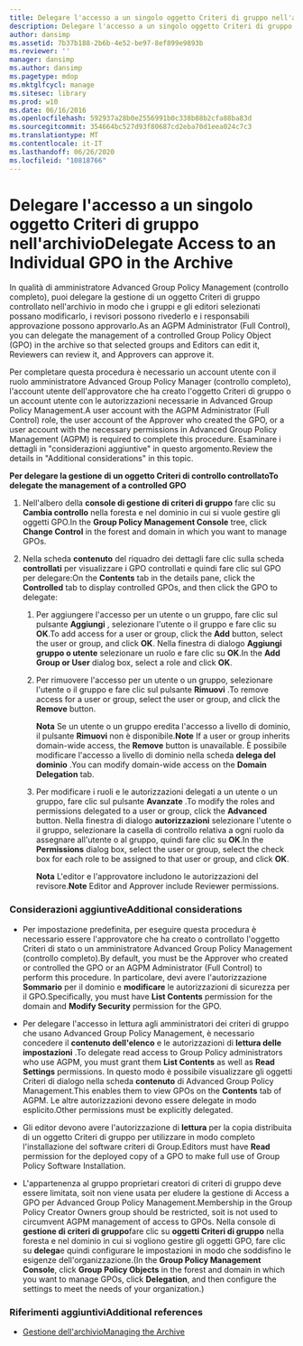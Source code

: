 ```yaml
---
title: Delegare l'accesso a un singolo oggetto Criteri di gruppo nell'archivio
description: Delegare l'accesso a un singolo oggetto Criteri di gruppo nell'archivio
author: dansimp
ms.assetid: 7b37b188-2b6b-4e52-be97-8ef899e9893b
ms.reviewer: ''
manager: dansimp
ms.author: dansimp
ms.pagetype: mdop
ms.mktglfcycl: manage
ms.sitesec: library
ms.prod: w10
ms.date: 06/16/2016
ms.openlocfilehash: 592937a28b0e2556991b0c338b88b2cfa88ba83d
ms.sourcegitcommit: 354664bc527d93f80687cd2eba70d1eea024c7c3
ms.translationtype: MT
ms.contentlocale: it-IT
ms.lasthandoff: 06/26/2020
ms.locfileid: "10818766"
---
```

# <span data-ttu-id="66de8-103">Delegare l'accesso a un singolo oggetto Criteri di gruppo nell'archivio</span><span class="sxs-lookup"><span data-stu-id="66de8-103">Delegate Access to an Individual GPO in the Archive</span></span>


<span data-ttu-id="66de8-104">In qualità di amministratore Advanced Group Policy Management (controllo completo), puoi delegare la gestione di un oggetto Criteri di gruppo controllato nell'archivio in modo che i gruppi e gli editori selezionati possano modificarlo, i revisori possono rivederlo e i responsabili approvazione possono approvarlo.</span><span class="sxs-lookup"><span data-stu-id="66de8-104">As an AGPM Administrator (Full Control), you can delegate the management of a controlled Group Policy Object (GPO) in the archive so that selected groups and Editors can edit it, Reviewers can review it, and Approvers can approve it.</span></span>

<span data-ttu-id="66de8-105">Per completare questa procedura è necessario un account utente con il ruolo amministratore Advanced Group Policy Manager (controllo completo), l'account utente dell'approvatore che ha creato l'oggetto Criteri di gruppo o un account utente con le autorizzazioni necessarie in Advanced Group Policy Management.</span><span class="sxs-lookup"><span data-stu-id="66de8-105">A user account with the AGPM Administrator (Full Control) role, the user account of the Approver who created the GPO, or a user account with the necessary permissions in Advanced Group Policy Management (AGPM) is required to complete this procedure.</span></span> <span data-ttu-id="66de8-106">Esaminare i dettagli in "considerazioni aggiuntive" in questo argomento.</span><span class="sxs-lookup"><span data-stu-id="66de8-106">Review the details in "Additional considerations" in this topic.</span></span>

**<span data-ttu-id="66de8-107">Per delegare la gestione di un oggetto Criteri di controllo controllato</span><span class="sxs-lookup"><span data-stu-id="66de8-107">To delegate the management of a controlled GPO</span></span>**

1.  <span data-ttu-id="66de8-108">Nell'albero della **console di gestione di criteri di gruppo** fare clic su **Cambia controllo** nella foresta e nel dominio in cui si vuole gestire gli oggetti GPO.</span><span class="sxs-lookup"><span data-stu-id="66de8-108">In the **Group Policy Management Console** tree, click **Change Control** in the forest and domain in which you want to manage GPOs.</span></span>

2.  <span data-ttu-id="66de8-109">Nella scheda **contenuto** del riquadro dei dettagli fare clic sulla scheda **controllati** per visualizzare i GPO controllati e quindi fare clic sul GPO per delegare:</span><span class="sxs-lookup"><span data-stu-id="66de8-109">On the **Contents** tab in the details pane, click the **Controlled** tab to display controlled GPOs, and then click the GPO to delegate:</span></span>

    1.  <span data-ttu-id="66de8-110">Per aggiungere l'accesso per un utente o un gruppo, fare clic sul pulsante **Aggiungi** , selezionare l'utente o il gruppo e fare clic su **OK**.</span><span class="sxs-lookup"><span data-stu-id="66de8-110">To add access for a user or group, click the **Add** button, select the user or group, and click **OK**.</span></span> <span data-ttu-id="66de8-111">Nella finestra di dialogo **Aggiungi gruppo o utente** selezionare un ruolo e fare clic su **OK**.</span><span class="sxs-lookup"><span data-stu-id="66de8-111">In the **Add Group or User** dialog box, select a role and click **OK**.</span></span>

    2.  <span data-ttu-id="66de8-112">Per rimuovere l'accesso per un utente o un gruppo, selezionare l'utente o il gruppo e fare clic sul pulsante **Rimuovi** .</span><span class="sxs-lookup"><span data-stu-id="66de8-112">To remove access for a user or group, select the user or group, and click the **Remove** button.</span></span>

        <span data-ttu-id="66de8-113">**Nota**  Se un utente o un gruppo eredita l'accesso a livello di dominio, il pulsante **Rimuovi** non è disponibile.</span><span class="sxs-lookup"><span data-stu-id="66de8-113">**Note** If a user or group inherits domain-wide access, the **Remove** button is unavailable.</span></span> <span data-ttu-id="66de8-114">È possibile modificare l'accesso a livello di dominio nella scheda **delega del dominio** .</span><span class="sxs-lookup"><span data-stu-id="66de8-114">You can modify domain-wide access on the **Domain Delegation** tab.</span></span>

         

    3.  <span data-ttu-id="66de8-115">Per modificare i ruoli e le autorizzazioni delegati a un utente o un gruppo, fare clic sul pulsante **Avanzate** .</span><span class="sxs-lookup"><span data-stu-id="66de8-115">To modify the roles and permissions delegated to a user or group, click the **Advanced** button.</span></span> <span data-ttu-id="66de8-116">Nella finestra di dialogo **autorizzazioni** selezionare l'utente o il gruppo, selezionare la casella di controllo relativa a ogni ruolo da assegnare all'utente o al gruppo, quindi fare clic su **OK**.</span><span class="sxs-lookup"><span data-stu-id="66de8-116">In the **Permissions** dialog box, select the user or group, select the check box for each role to be assigned to that user or group, and click **OK**.</span></span>

        <span data-ttu-id="66de8-117">**Nota**  L'editor e l'approvatore includono le autorizzazioni del revisore.</span><span class="sxs-lookup"><span data-stu-id="66de8-117">**Note** Editor and Approver include Reviewer permissions.</span></span>

         

### <span data-ttu-id="66de8-118">Considerazioni aggiuntive</span><span class="sxs-lookup"><span data-stu-id="66de8-118">Additional considerations</span></span>

-   <span data-ttu-id="66de8-119">Per impostazione predefinita, per eseguire questa procedura è necessario essere l'approvatore che ha creato o controllato l'oggetto Criteri di stato o un amministratore Advanced Group Policy Management (controllo completo).</span><span class="sxs-lookup"><span data-stu-id="66de8-119">By default, you must be the Approver who created or controlled the GPO or an AGPM Administrator (Full Control) to perform this procedure.</span></span> <span data-ttu-id="66de8-120">In particolare, devi avere l'autorizzazione **Sommario** per il dominio e **modificare** le autorizzazioni di sicurezza per il GPO.</span><span class="sxs-lookup"><span data-stu-id="66de8-120">Specifically, you must have **List Contents** permission for the domain and **Modify Security** permission for the GPO.</span></span>

-   <span data-ttu-id="66de8-121">Per delegare l'accesso in lettura agli amministratori dei criteri di gruppo che usano Advanced Group Policy Management, è necessario concedere il **contenuto dell'elenco** e le autorizzazioni di **lettura delle impostazioni** .</span><span class="sxs-lookup"><span data-stu-id="66de8-121">To delegate read access to Group Policy administrators who use AGPM, you must grant them **List Contents** as well as **Read Settings** permissions.</span></span> <span data-ttu-id="66de8-122">In questo modo è possibile visualizzare gli oggetti Criteri di dialogo nella scheda **contenuto** di Advanced Group Policy Management.</span><span class="sxs-lookup"><span data-stu-id="66de8-122">This enables them to view GPOs on the **Contents** tab of AGPM.</span></span> <span data-ttu-id="66de8-123">Le altre autorizzazioni devono essere delegate in modo esplicito.</span><span class="sxs-lookup"><span data-stu-id="66de8-123">Other permissions must be explicitly delegated.</span></span>

-   <span data-ttu-id="66de8-124">Gli editor devono avere l'autorizzazione di **lettura** per la copia distribuita di un oggetto Criteri di gruppo per utilizzare in modo completo l'installazione del software criteri di Group.</span><span class="sxs-lookup"><span data-stu-id="66de8-124">Editors must have **Read** permission for the deployed copy of a GPO to make full use of Group Policy Software Installation.</span></span>

-   <span data-ttu-id="66de8-125">L'appartenenza al gruppo proprietari creatori di criteri di gruppo deve essere limitata, soit non viene usata per eludere la gestione di Access a GPO per Advanced Group Policy Management.</span><span class="sxs-lookup"><span data-stu-id="66de8-125">Membership in the Group Policy Creator Owners group should be restricted, soit is not used to circumvent AGPM management of access to GPOs.</span></span> <span data-ttu-id="66de8-126">Nella console di **gestione di criteri di gruppo**fare clic su **oggetti Criteri di gruppo** nella foresta e nel dominio in cui si vogliono gestire gli oggetti GPO, fare clic su **delega**e quindi configurare le impostazioni in modo che soddisfino le esigenze dell'organizzazione.</span><span class="sxs-lookup"><span data-stu-id="66de8-126">(In the **Group Policy Management Console**, click **Group Policy Objects** in the forest and domain in which you want to manage GPOs, click **Delegation**, and then configure the settings to meet the needs of your organization.)</span></span>

### <span data-ttu-id="66de8-127">Riferimenti aggiuntivi</span><span class="sxs-lookup"><span data-stu-id="66de8-127">Additional references</span></span>

-   [<span data-ttu-id="66de8-128">Gestione dell'archivio</span><span class="sxs-lookup"><span data-stu-id="66de8-128">Managing the Archive</span></span>](managing-the-archive.md)

 

 





